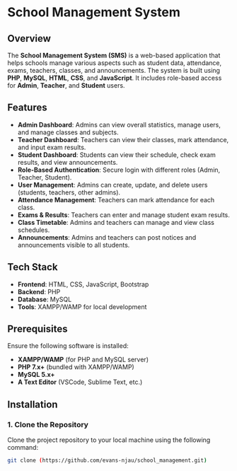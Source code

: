 # School Management System

## Overview
The **School Management System (SMS)** is a web-based application that helps schools manage various aspects such as student data, attendance, exams, teachers, classes, and announcements. The system is built using **PHP**, **MySQL**, **HTML**, **CSS**, and **JavaScript**. It includes role-based access for **Admin**, **Teacher**, and **Student** users.

## Features
- **Admin Dashboard**: Admins can view overall statistics, manage users, and manage classes and subjects.
- **Teacher Dashboard**: Teachers can view their classes, mark attendance, and input exam results.
- **Student Dashboard**: Students can view their schedule, check exam results, and view announcements.
- **Role-Based Authentication**: Secure login with different roles (Admin, Teacher, Student).
- **User Management**: Admins can create, update, and delete users (students, teachers, other admins).
- **Attendance Management**: Teachers can mark attendance for each class.
- **Exams & Results**: Teachers can enter and manage student exam results.
- **Class Timetable**: Admins and teachers can manage and view class schedules.
- **Announcements**: Admins and teachers can post notices and announcements visible to all students.

## Tech Stack
- **Frontend**: HTML, CSS, JavaScript, Bootstrap
- **Backend**: PHP
- **Database**: MySQL
- **Tools**: XAMPP/WAMP for local development

## Prerequisites
Ensure the following software is installed:
- **XAMPP/WAMP** (for PHP and MySQL server)
- **PHP 7.x+** (bundled with XAMPP/WAMP)
- **MySQL 5.x+**
- **A Text Editor** (VSCode, Sublime Text, etc.)

## Installation

### 1. Clone the Repository

Clone the project repository to your local machine using the following command:

```bash
git clone (https://github.com/evans-njau/school_management.git)
